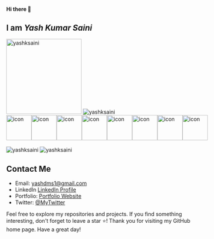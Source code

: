 #### Hi there 👋
## I am <strong><em>Yash Kumar Saini</em></strong> 

<!-- For displaying the count of profile visits -->
<img style="width:200px" src="https://komarev.com/ghpvc/?username=yashksaini&label=Profile%20views&color=0e75b6&style=flat" alt="yashksaini" /> 

<img src="https://github-readme-stats.vercel.app/api/top-langs?username=yashksaini&show_icons=true&locale=en&layout=compact" alt="yashksaini" />

<div align="left">
  <div style="display: flex; align-items: flex-start;">
    <img src="https://techstack-generator.vercel.app/java-icon.svg" alt="icon" width="67" height="67" />
    <img src="https://techstack-generator.vercel.app/github-icon.svg" alt="icon" width="67" height="67" />
    <img src="https://techstack-generator.vercel.app/js-icon.svg" alt="icon" width="67" height="67" />
    <img src="https://techstack-generator.vercel.app/prettier-icon.svg" alt="icon" width="67" height="67" />
    <img src="https://techstack-generator.vercel.app/mysql-icon.svg" alt="icon" width="67" height="67" />
    <img src="https://techstack-generator.vercel.app/ts-icon.svg" alt="icon" width="67" height="67" />
    <img src="https://techstack-generator.vercel.app/sass-icon.svg" alt="icon" width="67" height="67" />
    <img src="https://techstack-generator.vercel.app/react-icon.svg" alt="icon" width="67" height="67" />
  </div>
</div>
<br>

<!-- For displaying Github stats -->

<img  src="https://github-readme-stats.vercel.app/api?username=yashksaini&show_icons=true&locale=en" alt="yashksaini" />
<img  src="https://github-readme-streak-stats.herokuapp.com/?user=yashksaini&" alt="yashksaini" />

## Contact Me

- Email: yashdms1@gmail.com
- LinkedIn [LinkedIn Profile](https://www.linkedin.com/in/yashkumarsaini/)
- Portfolio: [Portfolio Website](https://yashksaini.netlify.app/)
- Twitter: [@MyTwitter](https://twitter.com/Yash_0606)

Feel free to explore my repositories and projects. If you find something interesting, don't forget to leave a star ⭐️! Thank you for visiting my GitHub home page. Have a great day!

